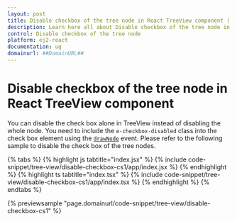 ```yaml
---
layout: post
title: Disable checkbox of the tree node in React TreeView component | Syncfusion
description: Learn here all about Disable checkbox of the tree node in Syncfusion React TreeView component of Syncfusion Essential JS 2 and more.
control: Disable checkbox of the tree node 
platform: ej2-react
documentation: ug
domainurl: ##DomainURL##
---
```


# Disable checkbox of the tree node in React TreeView component

You can disable the check box alone in TreeView instead of disabling the whole node. You need to include the `e-checkbox-disabled` class into the check box element using the [`drawNode`](https://ej2.syncfusion.com/react/documentation/api/treeview#drawnode) event. Please refer to the following sample to disable the check box of the tree nodes.

{% tabs %}
{% highlight js tabtitle="index.jsx" %}
{% include code-snippet/tree-view/disable-checkbox-cs1/app/index.jsx %}
{% endhighlight %}
{% highlight ts tabtitle="index.tsx" %}
{% include code-snippet/tree-view/disable-checkbox-cs1/app/index.tsx %}
{% endhighlight %}
{% endtabs %}

 {% previewsample "page.domainurl/code-snippet/tree-view/disable-checkbox-cs1" %}
